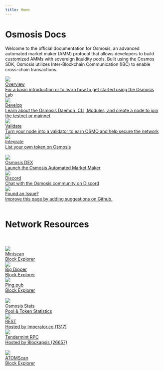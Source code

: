```yaml
---
title: Home
---
```


# Osmosis Docs

Welcome to the official documentation for Osmosis, an advanced automated market maker (AMM) protocol that allows developers to build customized AMMs with sovereign liquidity pools. Built using the Cosmos SDK, Osmosis utilizes Inter-Blockchain Communication (IBC) to enable cross-chain transactions.

<div class="cards twoColumn">
  <a href="overview/" class="card">
    <img src="img/book-open-reader-solid.svg" class="filter-icon"/>
    <div class="title">
      Overview
    </div>
    <div class="text">
      For a basic introduction or to learn how to get started using the Osmosis Lab
    </div>
  </a>
  <a href="developing/" class="card">
    <img src="img/code-solid.svg" class="filter-icon"/>
    <div class="title">
      Develop
    </div>
    <div class="text">
      Learn about the Osmosis Daemon, CLI, Modules, and create a node to join the testnet or mainnet 
    </div>
  </a>

  <a href="validators/" class="card">
    <img src="img/circle-check-solid.svg" class="filter-icon"/>
    <div class="title">
      Validate
    </div>
    <div class="text">
      Turn your node into a validator to earn OSMO and help secure the network
    </div>
  </a>

  <a href="integrate/" class="card">
    <img src="img/code-pull-request-solid.svg" class="filter-icon"/>
    <div class="title">
      Integrate
    </div>
    <div class="text">
      List your own token on Osmosis
    </div>
  </a>

</div>

<br />

<div class="cards threeColumn">
  <a href="https://app.osmosis.zone/" class="card lg" target="_blank">
    <img src="img/osmologo.svg">
    <div class="title">
     Osmosis DEX 
    </div>
    <div class="text">
      Launch the Osmosis Automated Market Maker
    </div>
  </a>
<a href="https://discord.gg/x3eRgAWbhw" class="card lg" target="_blank">
    <img src="img/discord.svg">
    <div class="title">
     Discord
    </div>
    <div class="text">
      Chat with the Osmosis community on Discord
    </div>
  </a>
  <a href="https://github.com/osmosis-labs/osmosis" class="card lg" target="_blank">
    <img src="img/github.svg">
    <div class="title">
    Found an Issue? 
    </div>
    <div class="text">
    Improve this page by adding suggestions on Github.
    </div>
  </a>
</div>

<br />

# Network Resources
<br />
<br />
<div class="cards threeColumn">
  <a href="https://mintscan.io/osmosis" class="card lg" target="_blank">
    <img src="img/mintscan.png">
    <div class="title">
     Mintscan 
    </div>
    <div class="text">
     Block Explorer
    </div>
  </a>
  <a href="https://osmosis.bigdipper.live" class="card lg" target="_blank">
    <img src="img/bigdipper.png">
    <div class="title">
     Big Dipper
    </div>
    <div class="text">
     Block Explorer
    </div>
  </a>
  <a href="https://ping.pub/osmosis" class="card lg" target="_blank">
    <img src="img/ping.png">
    <div class="title">
     Ping.pub
    </div>
    <div class="text">
     Block Explorer
    </div>
  </a>
</div>
<br />
<div class="cards threeColumn">
  <a href="https://info.osmosis.zone/" class="card lg" target="_blank">
    <img src="img/stats_app.png">
    <div class="title">
      Osmosis Stats
    </div>
    <div class="text">
     Pool & Token Statistics
    </div>
  </a>
  <a href="https://api-osmosis.imperator.co/swagger" class="card lg" target="_blank">
    <img src="img/swagger.png">
    <div class="title">
     REST
    </div>
    <div class="text">
     Hosted by Imperator.co (1317)
    </div>
  </a>
  <a href="https://rpc-osmosis.blockapsis.com/" class="card lg" target="_blank">
    <img src="img/tender-rpc.png">
    <div class="title">
     Tendermint RPC
    </div>
    <div class="text">
     Hosted by Blockapsis (26657)
    </div>
  </a>
</div>
<br />
<div class="cards threeColumn">
  <a href="https://atomscan.com/osmosis" class="card lg" target="_blank">
    <img src="img/atomscan.png">
    <div class="title">
      ATOMScan
    </div>
    <div class="text">
     Block Explorer
    </div>
  </a>
</div>

